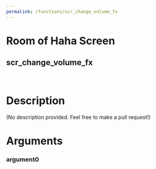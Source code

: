```yaml
---
permalink: /functions/scr_change_volume_fx
---
```

# Room of Haha Screen  
## scr_change_volume_fx  
&nbsp;  
# Description  
(No description provided. Feel free to make a pull request!) 
&nbsp;  
# Arguments
### argument0

&nbsp;  


